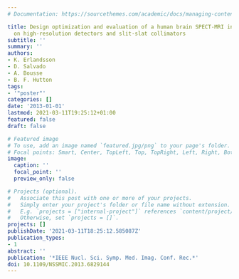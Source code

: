 ```yaml
---
# Documentation: https://sourcethemes.com/academic/docs/managing-content/

title: Design optimization and evaluation of a human brain SPECT-MRI insert based
  on high-resolution detectors and slit-slat collimators
subtitle: ''
summary: ''
authors:
- K. Erlandsson
- D. Salvado
- A. Bousse
- B. F. Hutton
tags:
- '"poster"'
categories: []
date: '2013-01-01'
lastmod: 2021-03-11T19:25:12+01:00
featured: false
draft: false

# Featured image
# To use, add an image named `featured.jpg/png` to your page's folder.
# Focal points: Smart, Center, TopLeft, Top, TopRight, Left, Right, BottomLeft, Bottom, BottomRight.
image:
  caption: ''
  focal_point: ''
  preview_only: false

# Projects (optional).
#   Associate this post with one or more of your projects.
#   Simply enter your project's folder or file name without extension.
#   E.g. `projects = ["internal-project"]` references `content/project/deep-learning/index.md`.
#   Otherwise, set `projects = []`.
projects: []
publishDate: '2021-03-11T18:25:12.585087Z'
publication_types:
- 1
abstract: ''
publication: '*IEEE Nucl. Sci. Symp. Med. Imag. Conf. Rec.*'
doi: 10.1109/NSSMIC.2013.6829144
---
```


